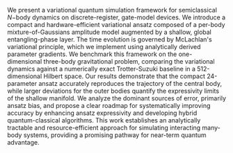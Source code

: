 We present a variational quantum simulation framework for semiclassical $N-$body dynamics on discrete-register, gate-model devices. We introduce a compact and hardware-efficient variational ansatz composed of a per-body mixture-of-Gaussians amplitude model augmented by a shallow, global entangling-phase layer. The time evolution is governed by McLachlan's variational principle, which we implement using analytically derived parameter gradients. We benchmark this framework on the one-dimensional three-body gravitational problem, comparing the variational dynamics against a numerically exact Trotter-Suzuki baseline in a 512-dimensional Hilbert space. Our results demonstrate that the compact 24-parameter ansatz accurately reproduces the trajectory of the central body, while larger deviations for the outer bodies quantify the expressivity limits of the shallow manifold. We analyze the dominant sources of error, primarily ansatz bias, and propose a clear roadmap for systematically improving accuracy by enhancing ansatz expressivity and developing hybrid quantum-classical algorithms. This work establishes an analytically tractable and resource-efficient approach for simulating interacting many-body systems, providing a promising pathway for near-term quantum advantage.

